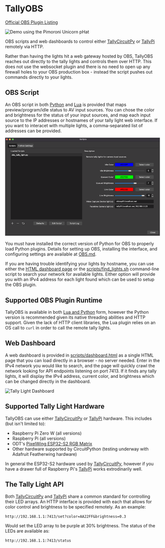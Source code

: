 # TallyOBS

[Official OBS Plugin Listing](https://obsproject.com/forum/resources/tallypi-push-scene-changes-to-wifi-enabled-tally-lights.1082/)

![Demo using the Pimoroni Unicorn pHat](./docs/images/unicorn_hat_demo.gif)

OBS scripts and web dashboards to control either
[TallyCircuitPy](https://github.com/deckerego/tally_circuitpy)
or [TallyPi](https://github.com/deckerego/tally_pi)
remotely via HTTP.

Rather than having the lights hit a web gateway hosted by OBS, TallyOBS reaches
out directly to the tally lights and controls them over HTTP. This does not use
the websocket plugin and there is no need to open up any firewall holes to your
OBS production box - instead the script pushes out commands directly to your lights.


## OBS Script

An OBS script in both [Python](./scripts/obs_tally_light.py) and
[Lua](./scripts/obs_tally_light.lua) is provided that maps
preview/program/idle status to AV input sources. You can chose the color
and brightness for the status of your input sources, and map each input source
to the IP addresses or hostnames of your tally light web interface. If you want
to interacet with multiple lights, a comma-separated list of addresses
can be provided.

![OBS Plugin Settings](./docs/images/obs_settings.png)

You must have installed the correct version of Python for OBS to properly load
Python plugins. Details for setting up OBS, installing the interface,
and configuring settings are available at [OBS.md](./docs/OBS.md).

If you are having trouble identifying your lights by hostname, you can use either
the [HTML dashboard page](./scripts/dashboard.html) or the
[scripts/find_lights.sh](./scripts/find_lights.sh) command-line script to search
your network for available lights. Either option will provide you with an IPv4
address for each light found which can be used to setup the OBS plugin.


## Supported OBS Plugin Runtime

TallyOBS is available in both [Lua and Python](https://obsproject.com/docs/scripting.html)
form, however the Python version is recommended given its native threading
abilities and HTTP support. Given the lack of HTTP client libraries, the Lua
plugin relies on an OS call to `curl` in order to call the remote tally lights.


## Web Dashboard

A web dashboard is provided in [scripts/dashboard.html](./scripts/dashboard.html)
as a single HTML page that you can load directly in a browser - no server needed.
Enter in the IPv4 network you would like to search, and the page will quickly
crawl the network looking for API endpoints listening on port 7413. If it finds
any tally lights, it will display the IPv4 address, current color, and brightness
which can be changed directly in the dashboard.

![Tally Light Dashboard](./docs/images/dashboard.png)


## Supported Tally Light Hardware

TallyOBS can use either [TallyCircuitPy](https://github.com/deckerego/tally_circuitpy)
or [TallyPi](https://github.com/deckerego/tally_pi) hardware. This includes
(but isn't limited to):

- Raspberry Pi Zero W (all versions)
- Raspberry Pi (all versions)
- ODT's [PixelWing ESP32-S2 RGB Matrix](https://www.tindie.com/products/oakdevtech/pixelwing-esp32-s2-rgb-matrix/)
- Other hardware supported by CircuitPython (testing underway with Adafruit Featherwing hardware)

In general the ESP32-S2 hardware used by [TallyCircuitPy](https://github.com/deckerego/tally_circuitpy),
however if you have a drawer full of Raspberry Pi's [TallyPi](https://github.com/deckerego/tally_pi)
works extrodinarily well.


## The Tally Light API

Both [TallyCircuitPy](https://github.com/deckerego/tally_circuitpy)
and [TallyPi](https://github.com/deckerego/tally_pi)
share a common standard for controlling their LED arrays. An HTTP interface is
provided with each that allows for color control and brightness
to be specified remotely. As an example:

    http://192.168.1.1:7413/set?color=AA22FF&brightness=0.3

Would set the LED array to be purple at 30% brightness.
The status of the LEDs are available as:

    http://192.168.1.1:7413/status
